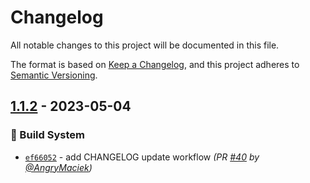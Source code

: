 # Changelog

All notable changes to this project will be documented in this file.

The format is based on [Keep a Changelog](https://keepachangelog.com/en/1.0.0/), and this project adheres to [Semantic Versioning](https://semver.org/spec/v2.0.0.html).

## [1.1.2] - 2023-05-04
### :construction_worker: Build System
- [`ef66052`](https://github.com/AngryMaciek/warlock/commit/ef66052567ee050ad27259b84ea5e40e5751d2c4) - add CHANGELOG update workflow *(PR [#40](https://github.com/AngryMaciek/warlock/pull/40) by [@AngryMaciek](https://github.com/AngryMaciek))*


[1.1.2]: https://github.com/AngryMaciek/warlock/compare/1.1.1...1.1.2